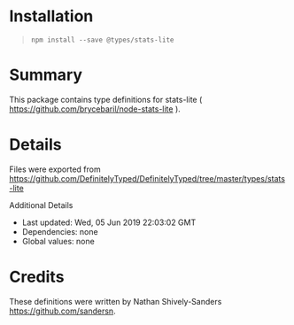 # Installation
> `npm install --save @types/stats-lite`

# Summary
This package contains type definitions for stats-lite ( https://github.com/brycebaril/node-stats-lite ).

# Details
Files were exported from https://github.com/DefinitelyTyped/DefinitelyTyped/tree/master/types/stats-lite

Additional Details
 * Last updated: Wed, 05 Jun 2019 22:03:02 GMT
 * Dependencies: none
 * Global values: none

# Credits
These definitions were written by Nathan Shively-Sanders <https://github.com/sandersn>.
